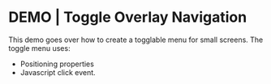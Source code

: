 # DEMO | Toggle Overlay Navigation

This demo goes over how to create a togglable menu for small screens. 
The toggle menu uses:
- Positioning properties
- Javascript click event.  
